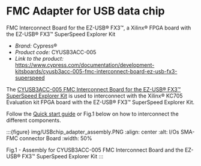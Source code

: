 # FMC Adapter for USB data chip

FMC Interconnect Board for the EZ-USB® FX3™, a Xilinx® FPGA board with the EZ-USB® FX3™ SuperSpeed Explorer Kit

- *Brand:* Cypress®
- *Product code:* CYUSB3ACC-005
- *Link to the product:* <https://www.cypress.com/documentation/development-kitsboards/cyusb3acc-005-fmc-interconnect-board-ez-usb-fx3-superspeed>

The [CYUSB3ACC-005 FMC Interconnect Board for the EZ-USB® FX3™ SuperSpeed Explorer Kit](https://www.cypress.com/documentation/development-kitsboards/cyusb3acc-005-fmc-interconnect-board-ez-usb-fx3-superspeed) is used to interconnect with the Xilinx® KC705 Evaluation kit FPGA board with the EZ-USB® FX3™ SuperSpeed Explorer Kit.

Follow the [Quick start guide](https://www.cypress.com/file/133861/download) or Fig.1 below on how to interconnect the different components.

:::{figure} img/USBchip_adapter_assembly.PNG
:align: center
:alt: I/Os SMA-FMC connector Board
:width: 50%

Fig.1 - Assembly for CYUSB3ACC-005 FMC Interconnect Board and the EZ-USB® FX3™ SuperSpeed Explorer Kit
:::
